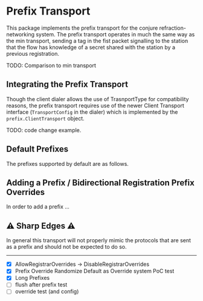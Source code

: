 
# Prefix Transport

This package implements the prefix transport for the conjure refraction-networking system. The
prefix transport operates in much the same way as the min transport, sending a tag in the fist
packet signalling to the station that the flow has knowledge of a secret shared with the station by
a previous registration.

TODO: Comparison to min transport

## Integrating the Prefix Transport

Though the client dialer allows the use of TrasnportType  for compatibility reasons, the prefix
transport requires use of the newer Client Transport interface (`TransportConfig` in the dialer)
which is implemented by the `prefix.ClientTransport` object.

TODO: code change example.

## Default Prefixes

The prefixes supported by default are as follows.

## Adding a Prefix / Bidirectional Registration Prefix Overrides

In order to add a prefix ...

## :warning: Sharp Edges :warning:

In general this transport will not properly mimic the protocols that are sent as a prefix and should
not be expected to do so.

---

- [X] AllowRegistrarOverrides -> DisableRegistrarOverrides
- [X] Prefix Override Randomize Default as Override system PoC test
- [X] Long Prefixes
- [ ] flush after prefix test
- [ ] override test (and config)
